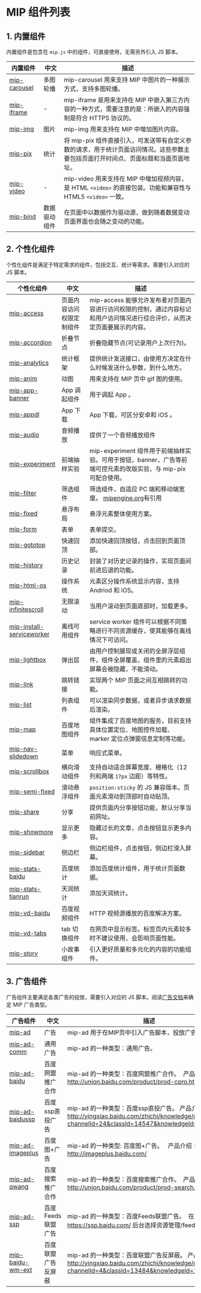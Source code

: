 # MIP 组件列表

## 1. 内置组件

内置组件是包含在 `mip.js` 中的组件，可直接使用，无需另外引入 JS 脚本。

<span class="minw-125">内置组件</span>|<span class="minw-60">中文</span>|描述
----|----|----
[mip-carousel](./builtin/mip-carousel.md) | 多图轮播|mip-carousel 用来支持 MIP 中图片的一种展示方式，支持多图轮播。
[mip-iframe](./builtin/mip-iframe.md) | -|mip-iframe 是用来支持在 MIP 中嵌入第三方内容的一种方式，需要注意的是：所嵌入的内容强制是符合 HTTPS 协议的。
[mip-img](./builtin/mip-img.md) | 图片|mip-img 用来支持在 MIP 中增加图片内容。
[mip-pix](./builtin/mip-pix.md) | 统计|将 mip-pix 组件直接引入，可发送带有自定义参数的请求，用于统计页面访问情况。这些参数主要包括页面打开时间点、页面标题和当面页面地址。
[mip-video](./builtin/mip-video.md) | -|mip-video 用来支持在 MIP 中增加视频内容，是 HTML `<video>` 的直接包装。功能和兼容性与 HTML5 `<video>` 一致。
[mip-bind](./builtin/mip-bind.md) |数据驱动组件|在页面中以数据作为驱动源，做到随着数据变动页面界面也会随之变动的功能。

## 2. 个性化组件

个性化组件是满足于特定需求的组件，包括交互、统计等需求。需要引入对应的 JS 脚本。

<span class="minw-125">个性化组件</span>|<span class="minw-60">中文</span>|描述
----|----|----
[mip-access](./extensions/mip-access.md) |页面内容访问权限定制组件|mip-access 能够允许发布者对页面内容进行访问权限的控制，通过内容标记和用户访问情况进行综合评价，从而决定页面要展示的内容。
[mip-accordion](./extensions/mip-accordion.md) |折叠节点|折叠隐藏节点(可记录用户上次行为)。
[mip-analytics](./extensions/mip-analytics.md) |统计框架|提供统计发送接口，由使用方决定在什么时候发送什么参数，到什么地方。
[mip-anim](./extensions/mip-anim.md) |动图|用来支持在 MIP 页中 gif 图的使用。
[mip-app-banner](./extensions/mip-app-banner.md) |App 调起组件|用于调起 App 。
[mip-appdl](./extensions/mip-appdl.md) |App 下载|App 下载，可区分安卓和 iOS 。
[mip-audio](./extensions/mip-audio.md) |音频播放|提供了一个音频播放组件
[mip-experiment](./extensions/mip-experiment.md) |前端抽样实验|mip-experiment 组件用于前端抽样实验。可用于按钮，banner，广告等前端可控元素的改版实验，与 mip-pix 可配合使用。
[mip-filter](./extensions/mip-filter.md) |筛选组件|筛选组件，自适应 PC 端和移动端宽度。 [mipengine.org](https://www.mipengine.org/timeline.html)有引用
[mip-fixed](./extensions/mip-fixed.md) |悬浮布局|悬浮元素整体使用方案。
[mip-form](./extensions/mip-form.md) |表单|表单提交。
[mip-gototop](./extensions/mip-gototop.md) |快速回顶|添加快速回顶按钮，点击回到页面顶部。
[mip-history](./extensions/mip-history.md) |历史记录|封装了对历史记录的操作，实现页面间前进后退的功能。
[mip-html-os](./extensions/mip-html-os.md) |操作系统|元素区分操作系统显示内容，支持 Andriod 和 iOS。
[mip-infinitescroll](./extensions/mip-infinitescroll.md) |无限滚动|当用户滚动到页面底部时，加载更多。
[mip-install-serviceworker](./extensions/mip-install-serviceworker.md) |离线可用组件|service worker 组件可以根据不同策略进行不同资源缓存，使其能够在离线情况下可访问。
[mip-lightbox](./extensions/mip-lightbox.md) |弹出层|由用户控制展现或关闭的全屏浮层组件，组件全屏覆盖，组件里的元素超出屏幕会被隐藏，不能滑动。
[mip-link](./extensions/mip-link.md) |跳转链接|实现两个 MIP 页面之间互相跳转的功能。
[mip-list](./extensions/mip-list.md) |列表组件|可以渲染同步数据，或者异步请求数据后渲染。
[mip-map](./extensions/mip-map.md) |百度地图组件|组件集成了百度地图的服务，目前支持具体位置定位、地图控件加载、marker 定位点弹窗信息定制等功能。
[mip-nav-slidedown](./extensions/mip-nav-slidedown.md) |菜单|响应式菜单。
[mip-scrollbox](./extensions/mip-scrollbox.md) | 横向滑动组件 | 支持自动适合屏幕宽度、栅格化（12列和两端 `17px` 边距）等特性。
[mip-semi-fixed](./extensions/mip-semi-fixed.md) |滑动悬浮组件 |`position:sticky` 的 JS 兼容版本。页面元素滑动到顶部时自动贴顶。
[mip-share](./extensions/mip-share.md) |分享|提供页面内分享按钮功能，默认分享当前网址。
[mip-showmore](./extensions/mip-showmore.md) |显示更多|隐藏过长的文章，点击按钮显示更多内容。
[mip-sidebar](./extensions/mip-sidebar.md) |侧边栏|侧边栏组件，点击按钮，侧边栏滑入屏幕。
[mip-stats-baidu](./extensions/mip-stats-baidu.md) |百度统计|添加百度统计组件，用于统计页面数据。
[mip-stats-tianrun](./extensions/mip-stats-tianrun.md) |天润统计|添加天润统计。
[mip-vd-baidu](./extensions/mip-vd-baidu.md) | 百度视频组件 | HTTP 视频源播放的百度解决方案。
[mip-vd-tabs](./extensions/mip-vd-tabs.md) |tab 切换组件|在网页中显示标签。标签页内元素较多时不建议使用，会影响页面性能。
[mip-story](./extensions/mip-story.md) |小故事组件|引入更好质量和多元化的内容的功能组件。

## 3. 广告组件

广告组件主要满足各类广告的投放，需要引入对应的 JS 脚本。阅读[广告文档](./mip-ad/mip-ad.md)来确定 MIP 广告类型。

<span class="minw-125">广告组件</span>|<span class="minw-60">中文</span>|描述
----|----|----
[mip-ad](./mip-ad/mip-ad.md) | 广告|mip-ad 用于在MIP页中引入广告脚本，投放广告。
[mip-ad-comm](./mip-ad/mip-ad-comm.md) | 通用广告|mip-ad 的一种类型：通用广告。
[mip-ad-baidu](./mip-ad/mip-ad-baidu.md) | 百度网盟推广合作|mip-ad 的一种类型：百度网盟推广合作。  产品介绍：http://union.baidu.com/product/prod-cpro.html
[mip-ad-baidussp](./mip-ad/mip-ad-baidussp.md) | 百度ssp直投广告|mip-ad 的一种类型：百度ssp直投广告。  产品介绍：http://yingxiao.baidu.com/zhichi/knowledge/detail.action?channelId=24&classId=14547&knowledgeId=14745
[mip-ad-imageplus](./mip-ad/mip-ad-imageplus.md) | 百度图+广告|mip-ad 的一种类型: 百度图+广告。   产品介绍：http://imageplus.baidu.com/
[mip-ad-qwang](./mip-ad/mip-ad-qwang.md) | 百度搜索推广合作|mip-ad 的一种类型：百度搜索推广合作。  产品介绍：http://union.baidu.com/product/prod-search.html
[mip-ad-ssp](./mip-ad/mip-ad-ssp.md) | 百度Feeds联盟广告|mip-ad 的一种类型：百度Feeds联盟广告。  在 https://ssp.baidu.com/ 后台选择资源管理/feeds联盟接入。
[mip-baidu-wm-ext](./mip-ad/mip-baidu-wm-ext.md) | 百度联盟广告反屏蔽|mip-ad 的一种类型：百度联盟广告反屏蔽。  产品介绍：http://yingxiao.baidu.com/zhichi/knowledge/detail.action?channelId=4&classId=13484&knowledgeId=15198
